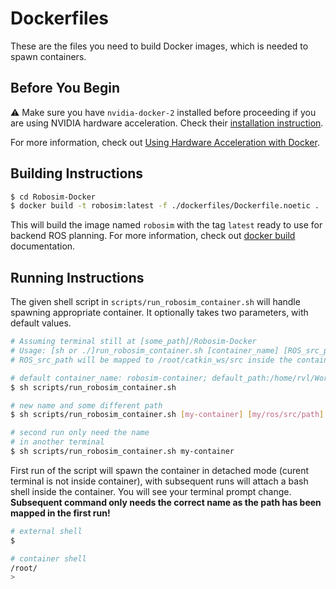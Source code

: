 # Dockerfiles

These are the files you need to build Docker images, which is needed to spawn containers.

## Before You Begin

:warning: Make sure you have `nvidia-docker-2` installed before proceeding if you are using NVIDIA hardware acceleration. Check their [installation instruction](https://docs.nvidia.com/datacenter/cloud-native/container-toolkit/install-guide.html#docker).

For more information, check out [Using Hardware Acceleration with Docker](http://wiki.ros.org/docker/Tutorials/Hardware%20Acceleration).

## Building Instructions

```bash
$ cd Robosim-Docker
$ docker build -t robosim:latest -f ./dockerfiles/Dockerfile.noetic .
```

This will build the image named `robosim` with the tag `latest` ready to use for backend ROS planning. For more information, check out [docker build](https://docs.docker.com/engine/reference/commandline/build/) documentation.

## Running Instructions

The given shell script in `scripts/run_robosim_container.sh` will handle spawning appropriate container. It optionally takes two parameters, with default values.

```bash
# Assuming terminal still at [some_path]/Robosim-Docker
# Usage: [sh or ./]run_robosim_container.sh [container_name] [ROS_src_path]
# ROS_src_path will be mapped to /root/catkin_ws/src inside the container

# default container_name: robosim-container; default_path:/home/rvl/Workspace/Unity-Projects/ROS-Unity-Sim
$ sh scripts/run_robosim_container.sh

# new name and some different path
$ sh scripts/run_robosim_container.sh [my-container] [my/ros/src/path]

# second run only need the name
# in another terminal
$ sh scripts/run_robosim_container.sh my-container
```

First run of the script will spawn the container in detached mode (curent terminal is not inside container), with subsequent runs will attach a bash shell inside the container. You will see your terminal prompt change. **Subsequent command only needs the correct name as the path has been mapped in the first run!**

```bash
# external shell
$

# container shell
/root/
> 
```
